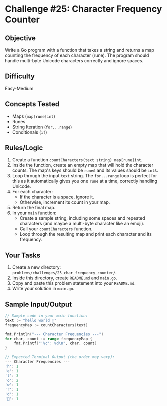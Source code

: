 # Challenge #25: Character Frequency Counter

## Objective
Write a Go program with a function that takes a string and returns a map counting the frequency of each character (rune). The program should handle multi-byte Unicode characters correctly and ignore spaces.

## Difficulty
Easy-Medium

## Concepts Tested
* Maps (`map[rune]int`)
* Runes
* String Iteration (`for...range`)
* Conditionals (`if`)

## Rules/Logic
1.  Create a function `countCharacters(text string) map[rune]int`.
2.  Inside the function, create an empty map that will hold the character counts. The map's keys should be `rune`s and its values should be `int`s.
3.  Loop through the input `text` string. The `for...range` loop is perfect for this as it automatically gives you one `rune` at a time, correctly handling Unicode.
4.  For each character:
    * If the character is a space, ignore it.
    * Otherwise, increment its count in your map.
5.  Return the final map.
6.  In your `main` function:
    * Create a sample string, including some spaces and repeated characters (and maybe a multi-byte character like an emoji).
    * Call your `countCharacters` function.
    * Loop through the resulting map and print each character and its frequency.

## Your Tasks
1.  Create a new directory: `problems/challenges/25_char_frequency_counter/`.
2.  Inside this directory, create `README.md` and `main.go`.
3.  Copy and paste this problem statement into your `README.md`.
4.  Write your solution in `main.go`.

## Sample Input/Output

```go
// Sample code in your main function:
text := "hello world 👋"
frequencyMap := countCharacters(text)

fmt.Println("--- Character Frequencies ---")
for char, count := range frequencyMap {
    fmt.Printf("'%c': %d\n", char, count)
}

// Expected Terminal Output (the order may vary):
--- Character Frequencies ---
'h': 1
'e': 1
'l': 3
'o': 2
'w': 1
'r': 1
'd': 1
'👋': 1